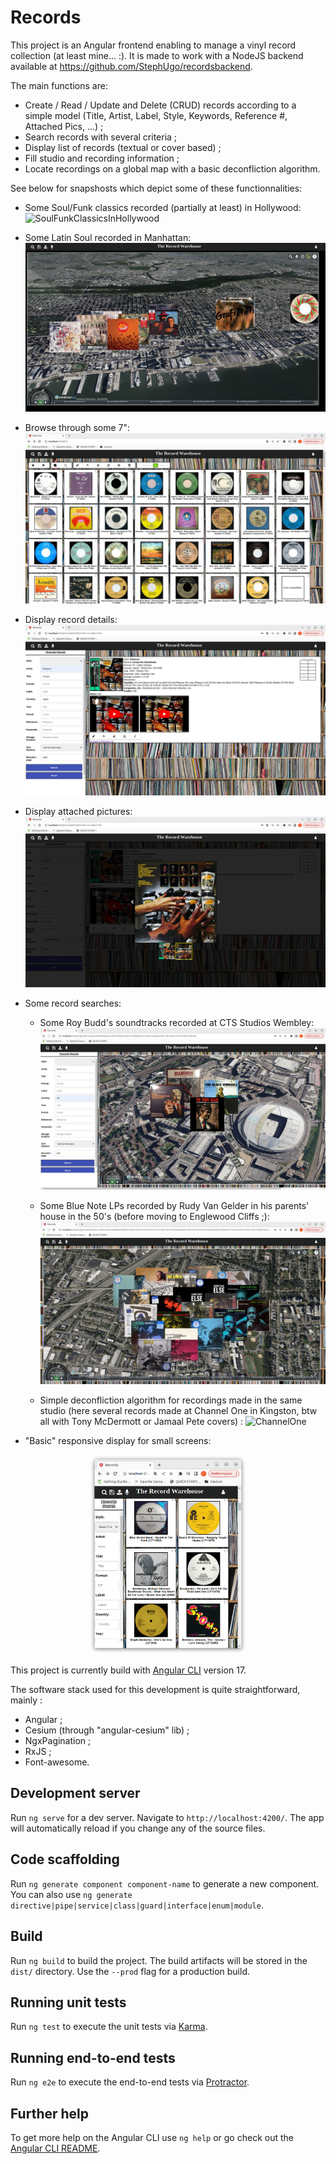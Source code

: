 # Records

This project is an Angular frontend enabling to manage a vinyl record collection (at least mine... :). It is made to work with a NodeJS backend available at https://github.com/StephUgo/recordsbackend.

The main functions are:
  - Create / Read / Update and Delete (CRUD) records according to a simple model (Title, Artist, Label, Style, Keywords, Reference #, Attached Pics, ...) ;
  - Search records with several criteria ;
  - Display list of records (textual or cover based) ;
  - Fill studio and recording information ;
  - Locate recordings on a global map with a basic deconfliction algorithm.

See below for snapshosts which depict some of these functionnalities:

  - Some Soul/Funk classics recorded (partially at least) in Hollywood:
![SoulFunkClassicsInHollywood](snapshots/SoulFunkClassicsInHollywood.png)

  - Some Latin Soul recorded in Manhattan:
![SomeLatinSoulInManhattan](snapshots/SomeLatinSoulInManhattan.png)

  - Browse through some 7":
![45Display](snapshots/45Display.png)

  - Display record details:
![RecordDetails](snapshots/RecordDetails.png)

  - Display attached pictures:
![RecordCovers](snapshots/RecordCovers.png)

  - Some record searches:
    - Some Roy Budd's soundtracks recorded at CTS Studios Wembley:
![RoyBuddCTSWembley](snapshots/RoyBuddCTSWembley.png)

    - Some Blue Note LPs recorded by Rudy Van Gelder in his parents' house in the 50's (before moving to Englewood Cliffs ;):
![RudyInHackensack](snapshots/RudyInHackensack.png)

    - Simple deconfliction algorithm for recordings made in the same studio (here several records made at Channel One in Kingston, btw all with Tony McDermott or Jamaal Pete covers) :
![ChannelOne](snapshots/ChannelOne.png)

  - "Basic" responsive display for small screens:
<p align="center">
  <img src="https://github.com/StephUgo/recordsfrontend/blob/main/snapshots/ResponsiveDisplay.png" width=50% height=50%>
</p>


This project is currently build with [Angular CLI](https://github.com/angular/angular-cli) version 17.

The software stack used for this development is quite straightforward, mainly : 
  - Angular ;
  - Cesium (through "angular-cesium" lib) ;
  - NgxPagination ;
  - RxJS ;
  - Font-awesome.

## Development server

Run `ng serve` for a dev server. Navigate to `http://localhost:4200/`. The app will automatically reload if you change any of the source files.

## Code scaffolding

Run `ng generate component component-name` to generate a new component. You can also use `ng generate directive|pipe|service|class|guard|interface|enum|module`.

## Build

Run `ng build` to build the project. The build artifacts will be stored in the `dist/` directory. Use the `--prod` flag for a production build.

## Running unit tests

Run `ng test` to execute the unit tests via [Karma](https://karma-runner.github.io).

## Running end-to-end tests

Run `ng e2e` to execute the end-to-end tests via [Protractor](http://www.protractortest.org/).

## Further help

To get more help on the Angular CLI use `ng help` or go check out the [Angular CLI README](https://github.com/angular/angular-cli/blob/master/README.md).
